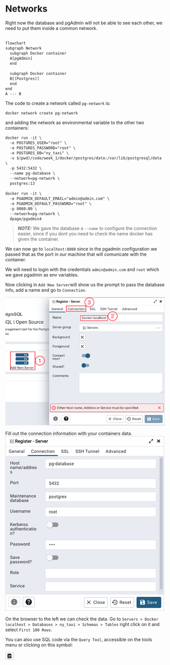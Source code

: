 

# Networks
Right now the database and pgAdmin will not be able to see each other, we need to put them inside a common network. 
```mermaid

flowchart
subgraph Network
  subgraph Docker container
  A[pgAdmin]
  end

  subgraph Docker container
  B[(Postgres)]
  end
end
A --- B
```

The code to create a network called `pg-network` is:

```properties
docker network create pg-network
```
and adding the network as environmental variable to the other two containers:

```properties hl_lines="7 8 15"
docker run -it \
  -e POSTGRES_USER="root" \
  -e POSTGRES_PASSWORD="root" \
  -e POSTGRES_DB="ny_taxi" \
  -v $(pwd)/code/week_1/docker/postgres/data:/var/lib/postgresql/data \
  -p 5432:5432 \
  --name pg-database \
  --network=pg-network \
  postgres:13

docker run -it \
  -e PGADMIN_DEFAULT_EMAIL="admin@admin.com" \
  -e PGADMIN_DEFAULT_PASSWORD="root" \
  -p 8080:80 \
  --network=pg-network \
  dpage/pgadmin4
```
> **_NOTE:_** We gave the database a `--name` to configure the connection easier, since if you dont you need to check the name docker has given the container.

We can now go to `localhost:8080` since in the pgadmin configuration we passed that as the port in our machine that will comunicate with the container.

We will need to login with the credentials `admin@admin.com` and `root` which we gave pgadmin as env variables.

Now clicking in `Add New Server`will show us the prompt to pass the database info, add a name and go to `Connection`.

![pgadmin1](./images/pgadmin-config.png)

Fill out the connection information with your containers data.
![pgadmin2](./images/pgadmin-connection.png)

On the browser to the left we can check the data. Go to `Servers > Docker localhost > Databases > ny_taxi > Schemas > Tables` right click on it and select `First 100 Rows`.

You can also use SQL code via the `Query Tool`, accessible on the tools menu or clicking on this symbol: 

![pgadmin3](./images/query-tool.png)